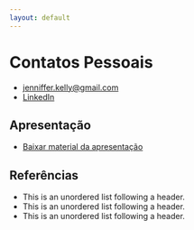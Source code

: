 ```yaml
---
layout: default
---
```


# Contatos Pessoais

*   jenniffer.kelly@gmail.com
*   [LinkedIn](https://www.linkedin.com/in/jenniffer-kelly-assis-de-barros-7930bb33/)

## Apresentação

*   <a href="/files/teste.docx" download>Baixar material da apresentação</a>

## Referências

*   This is an unordered list following a header.
*   This is an unordered list following a header.
*   This is an unordered list following a header.

